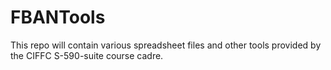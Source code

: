 # FBANTools

This repo will contain various spreadsheet files and other tools provided by the CIFFC S-590-suite course cadre. 
